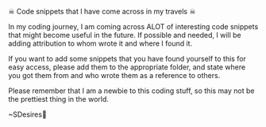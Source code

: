 
☠ Code snippets that I have come across in my travels ☠
<!DOCTYPE html>
<html lang="en">
<head>
  <meta charset="utf-8">
  </head>
 <body>
        <p>In my coding journey, I am coming across ALOT of interesting code snippets that might become useful in the future. 
If possible and needed, I will be adding attribution to whom wrote it and where I found it.

If you want to add some snippets that you have found yourself to this for easy access, please add them to the appropriate folder, and state where you got them from and who wrote them as a reference to others.

Please remember that I am a newbie to this coding stuff, so this may not be the prettiest thing in the world.

~SDesires🌹</p>
  </body>
    </html>
